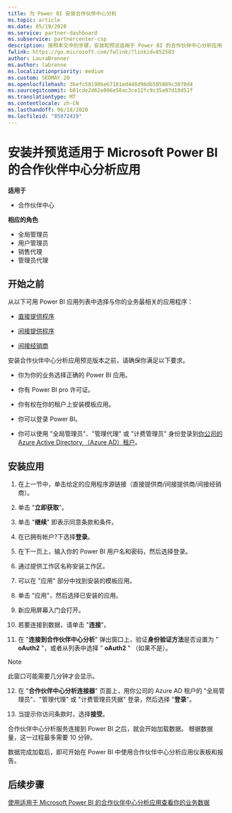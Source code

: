 ```yaml
---
title: 为 Power BI 安装合作伙伴中心分析
ms.topic: article
ms.date: 05/19/2020
ms.service: partner-dashboard
ms.subservice: partnercenter-csp
description: 按照本文中的步骤，安装和预览适用于 Power BI 的合作伙伴中心分析应用（对于 CSP 中的直接合作伙伴）。
fwlink: https://go.microsoft.com/fwlink/?linkid=852583
author: LauraBrenner
ms.author: labrenne
ms.localizationpriority: medium
ms.custom: SEOMAY.20
ms.openlocfilehash: 36efc58198be67181ed448d90db505889c3070d4
ms.sourcegitcommit: b81cde2d62e096e58ac3ce12fc9c35a97d10d51f
ms.translationtype: MT
ms.contentlocale: zh-CN
ms.lasthandoff: 06/18/2020
ms.locfileid: "85072419"
---
```

# <a name="install-and-preview-the-partner-center-analytics-app-for-microsoft-power-bi"></a>安装并预览适用于 Microsoft Power BI 的合作伙伴中心分析应用

**适用于**

- 合作伙伴中心

**相应的角色**
-   全局管理员
-   用户管理员
-   销售代理
-   管理员代理

## <a name="before-you-begin"></a>开始之前

从以下可用 Power BI 应用列表中选择与你的业务最相关的应用程序：
- [直接提供程序](https://appsource.microsoft.com/en-us/product/power-bi/partnercenteranalytics.direct_provider_partner_analytics)

- [间接提供程序](https://appsource.microsoft.com/en-us/product/power-bi/partnercenteranalytics.indirect_provider_partner_analytics)

- [间接经销商](https://appsource.microsoft.com/en-us/product/power-bi/partnercenteranalytics.indirect_reseller_partner_analytics)

安装合作伙伴中心分析应用预览版本之前，请确保你满足以下要求。

- 你为你的业务选择正确的 Power BI 应用。

- 你有 Power BI pro 许可证。

- 你有权在你的租户上安装模板应用。

- 你可以登录 Power BI。

- 你可以使用 "全局管理员"、"管理代理" 或 "计费管理员" 身份登录到[你公司的 Azure Active Directory （Azure AD）租户](azure-active-directory-tenants-and-partner-center.md)。

## <a name="to-install-the-app"></a>安装应用

1. 在上一节中，单击给定的应用程序源链接（直接提供商/间接提供商/间接经销商）。

2. 单击 "**立即获取**"。 

3. 单击 "**继续**" 即表示同意条款和条件。

4. 在已拥有帐户?下选择**登录**。

5. 在下一页上，输入你的 Power BI 用户名和密码，然后选择登录。

6. 通过提供工作区名称安装工作区。

7. 可以在 "应用" 部分中找到安装的模板应用。

8. 单击 "应用"，然后选择已安装的应用。

9. 新应用屏幕入门会打开。

10. 若要连接到数据，请单击 "**连接**"。

11. 在 "**连接到合作伙伴中心分析**" 弹出窗口上，验证**身份验证方法**是否设置为 " **oAuth2** "，或者从列表中选择 " **oAuth2** " （如果不是）。 

> [!NOTE]  
>  此窗口可能需要几分钟才会显示。

12. 在 "**合作伙伴中心分析连接器**" 页面上，用你公司的 Azure AD 租户的 "全局管理员"、"管理代理" 或 "计费管理员凭据" 登录，然后选择 "**登录**"。
 
13. 当提示你访问条款时，选择**接受**。 

合作伙伴中心分析服务连接到 Power BI 之后，就会开始加载数据。 根据数据量，这一过程最多需要 10 分钟。 

数据完成加载后，即可开始在 Power BI 中使用合作伙伴中心分析应用仪表板和报告。

## <a name="next-steps"></a>后续步骤

[使用适用于 Microsoft Power BI 的合作伙伴中心分析应用查看你的业务数据](power-bi-app-for-direct-partners-use.md)
